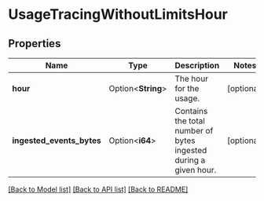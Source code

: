 # UsageTracingWithoutLimitsHour

## Properties

Name | Type | Description | Notes
------------ | ------------- | ------------- | -------------
**hour** | Option<**String**> | The hour for the usage. | [optional]
**ingested_events_bytes** | Option<**i64**> | Contains the total number of bytes ingested during a given hour. | [optional]

[[Back to Model list]](../README.md#documentation-for-models) [[Back to API list]](../README.md#documentation-for-api-endpoints) [[Back to README]](../README.md)


